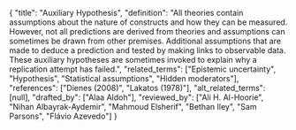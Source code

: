 {
    "title": "Auxiliary Hypothesis",
    "definition": "All theories contain assumptions about the nature of constructs and how they can be measured. However, not all predictions are derived from theories and assumptions can sometimes be drawn from other premises. Additional assumptions that are made to deduce a prediction and tested by making links to observable data. These auxiliary hypotheses are sometimes invoked to explain why a replication attempt has failed.",
    "related_terms": ["Epistemic uncertainty", "Hypothesis", "Statistical assumptions", "Hidden moderators"],
    "references": ["Dienes (2008)", "Lakatos (1978)"],
    "alt_related_terms": [null],
    "drafted_by": ["Alaa Aldoh"],
    "reviewed_by": ["Ali H. Al-Hoorie", "Nihan Albayrak-Aydemir", "Mahmoud Elsherif", "Bethan Iley", "Sam Parsons", "Flávio Azevedo"]
  }
